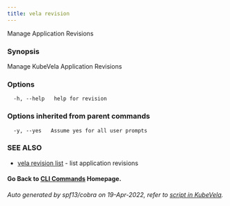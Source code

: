 ```yaml
---
title: vela revision
---
```


Manage Application Revisions

### Synopsis

Manage KubeVela Application Revisions

### Options

```
  -h, --help   help for revision
```

### Options inherited from parent commands

```
  -y, --yes   Assume yes for all user prompts
```

### SEE ALSO


* [vela revision list](vela_revision_list)	 - list application revisions

#### Go Back to [CLI Commands](vela) Homepage.


###### Auto generated by spf13/cobra on 19-Apr-2022, refer to [script in KubeVela](https://github.com/kubevela/kubevela/tree/master/hack/docgen).
